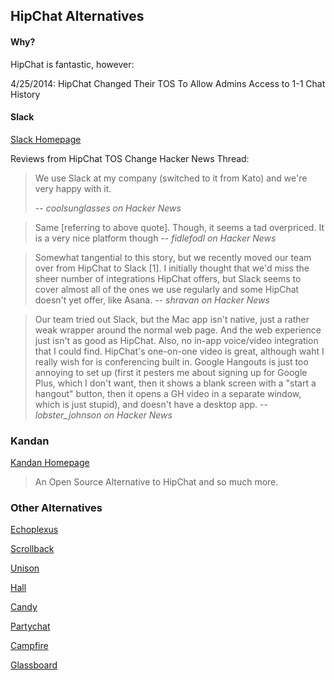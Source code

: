 ## HipChat Alternatives

#### Why?

HipChat is fantastic, however:

4/25/2014: HipChat Changed Their TOS To Allow Admins Access to 1-1 Chat History

#### Slack

[Slack Homepage](https://slack.com/)

Reviews from HipChat TOS Change Hacker News Thread:

> We use Slack at my company (switched to it from Kato) and we're very happy with it.
> 
> -- <cite>coolsunglasses on Hacker News</cite>

<!-- -->

> Same [referring to above quote]. Though, it seems a tad overpriced. It is a very nice platform though
> -- <cite>fidlefodl on Hacker News</cite>

<!-- -->

> Somewhat tangential to this story, but we recently moved our team over from HipChat to Slack [1]. I initially thought that we'd miss the sheer number of integrations HipChat offers, but Slack seems to cover almost all of the ones we use regularly and some HipChat doesn't yet offer, like Asana.
> -- <cite>shravan on Hacker News</cite>

<!-- -->

> Our team tried out Slack, but the Mac app isn't native, just a rather weak wrapper around the normal web page. And the web experience just isn't as good as HipChat.
Also, no in-app voice/video integration that I could find. HipChat's one-on-one video is great, although waht I really wish for is conferencing built in. Google Hangouts is just too annoying to set up (first it pesters me about signing up for Google Plus, which I don't want, then it shows a blank screen with a "start a hangout" button, then it opens a GH video in a separate window, which is just stupid), and doesn't have a desktop app.
> -- <cite>lobster_johnson on Hacker News</cite>

### Kandan

[Kandan Homepage](http://kandanapp.com/)

> An Open Source Alternative to HipChat and so much more.

### Other Alternatives

[Echoplexus](https://echoplex.us/)

[Scrollback](http://scrollback.io/)

[Unison](https://www.unison.com/)

[Hall](https://hall.com/)

[Candy](http://candy-chat.github.io/candy/)

[Partychat](http://partychapp.appspot.com/)

[Campfire](https://campfirenow.com/)

[Glassboard](http://glassboard.com/)
